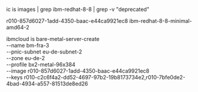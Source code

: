 
ic is images | grep ibm-redhat-8-8 | grep -v "deprecated"

r010-857d6027-1add-4350-baac-e44ca9921ec8   ibm-redhat-8-8-minimal-amd64-2

ibmcloud is bare-metal-server-create \
--name bm-fra-3 \
--pnic-subnet eu-de-subnet-2 \
--zone eu-de-2 \
--profile bx2-metal-96x384 \
--image r010-857d6027-1add-4350-baac-e44ca9921ec8 \
--keys r010-c2c6f4a2-dd52-4697-97b2-19b8173734e2,r010-7bfe0de2-4bad-4934-a557-81513de8ed26